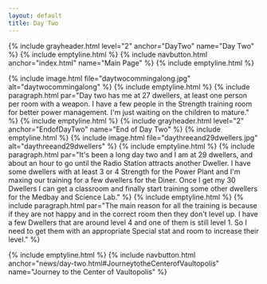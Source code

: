 ```yaml
---
layout: default
title: Day Two
---
```

{% include grayheader.html level="2" anchor="DayTwo" name="Day Two" %}
{% include emptyline.html %}
{% include navbutton.html anchor="index.html" name="Main Page" %}
{% include emptyline.html %}

{% include image.html file="daytwocommingalong.jpg" alt="daytwocommingalong" %}
{% include emptyline.html %}
{% include paragraph.html par="Day two has me at 27 dwellers, at least one person per room with a weapon. I have a few people in the Strength training room for better power management. I'm just waiting on the children to mature." %}
{% include emptyline.html %}
{% include grayheader.html level="2" anchor="EndofDayTwo" name="End of Day Two" %}
{% include emptyline.html %}
{% include image.html file="daythreeand29dwellers.jpg" alt="daythreeand29dwellers" %}
{% include emptyline.html %}
{% include paragraph.html par="It's been a long day two and I am at 29 dwellers, and about an hour to go until the Radio Station attracts another Dweller. I have some dwellers with at least 3 or 4 Strength for the Power Plant and I'm maxing our training for a few dwellers for the Diner. Once I get my 30 Dwellers I can get a classroom and finally start training some other dwellers for the Medbay and Science Lab." %}
{% include emptyline.html %}
{% include paragraph.html par="The main reason for all the training is because if they are not happy and in the correct room then they don't level up. I have a few Dwellers that are around level 4 and one of them is still level 1. So I need to get them with an appropriate Special stat and room to increase their level." %}

{% include emptyline.html %}
{% include navbutton.html anchor="news/day-two.html#JourneytotheCenterofVaultopolis" name="Journey to the Center of Vaultopolis" %}
